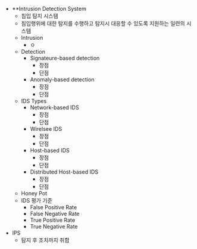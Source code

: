 - **Intrusion Detection System
	- 침입 탐지 시스템
	- 침입행위에 대한 탐지를 수행하고 탐지시 대응할 수 있도록 지원하는 일련의 시스템
	- Intrusion
		- ㅇ
	- Detection
		- Signateure-based detection
			- 장점
			- 단점
		- Anomaly-based detection
			- 장점
			- 단점
	- IDS Types
		- Network-based IDS
			- 장점
			- 단점
		- Wirelsee IDS
			- 장점
			- 단점
		- Host-based IDS
			- 장점
			- 단점
		- Distributed Host-based IDS
			- 장점
			- 단점
	- Honey Pot
	- IDS 평가 기준
		- False Positive Rate
		- False Negative Rate
		- True Positive Rate
		- True Negative Rate
- IPS
	- 탐지 후 조치까지 취함